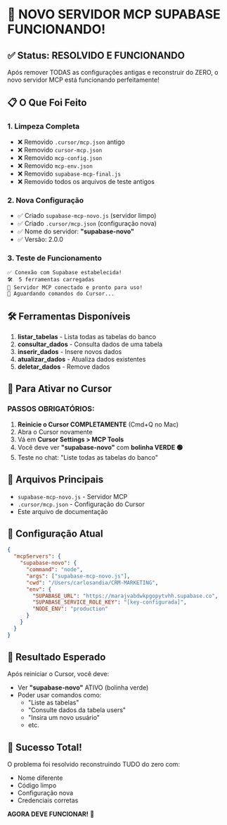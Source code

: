 # 🎉 NOVO SERVIDOR MCP SUPABASE FUNCIONANDO!

## ✅ Status: **RESOLVIDO E FUNCIONANDO**

Após remover TODAS as configurações antigas e reconstruir do ZERO, o novo servidor MCP está funcionando perfeitamente!

## 📋 O Que Foi Feito

### 1. Limpeza Completa
- ❌ Removido `.cursor/mcp.json` antigo
- ❌ Removido `cursor-mcp.json`
- ❌ Removido `mcp-config.json`
- ❌ Removido `mcp-env.json`
- ❌ Removido `supabase-mcp-final.js`
- ❌ Removido todos os arquivos de teste antigos

### 2. Nova Configuração
- ✅ Criado `supabase-mcp-novo.js` (servidor limpo)
- ✅ Criado `.cursor/mcp.json` (configuração nova)
- ✅ Nome do servidor: **"supabase-novo"**
- ✅ Versão: 2.0.0

### 3. Teste de Funcionamento
```
✅ Conexão com Supabase estabelecida!
🛠️  5 ferramentas carregadas
🎯 Servidor MCP conectado e pronto para uso!
📡 Aguardando comandos do Cursor...
```

## 🛠️ Ferramentas Disponíveis

1. **listar_tabelas** - Lista todas as tabelas do banco
2. **consultar_dados** - Consulta dados de uma tabela
3. **inserir_dados** - Insere novos dados
4. **atualizar_dados** - Atualiza dados existentes  
5. **deletar_dados** - Remove dados

## 🎯 Para Ativar no Cursor

### PASSOS OBRIGATÓRIOS:
1. **Reinicie o Cursor COMPLETAMENTE** (Cmd+Q no Mac)
2. Abra o Cursor novamente
3. Vá em **Cursor Settings > MCP Tools**
4. Você deve ver **"supabase-novo"** com **bolinha VERDE 🟢**
5. Teste no chat: "Liste todas as tabelas do banco"

## 📁 Arquivos Principais

- `supabase-mcp-novo.js` - Servidor MCP
- `.cursor/mcp.json` - Configuração do Cursor
- Este arquivo de documentação

## 🔧 Configuração Atual

```json
{
  "mcpServers": {
    "supabase-novo": {
      "command": "node",
      "args": ["supabase-mcp-novo.js"],
      "cwd": "/Users/carlosandia/CRM-MARKETING",
      "env": {
        "SUPABASE_URL": "https://marajvabdwkpgopytvhh.supabase.co",
        "SUPABASE_SERVICE_ROLE_KEY": "[key-configurada]",
        "NODE_ENV": "production"
      }
    }
  }
}
```

## 🎊 Resultado Esperado

Após reiniciar o Cursor, você deve:
- Ver **"supabase-novo"** ATIVO (bolinha verde)
- Poder usar comandos como:
  - "Liste as tabelas"
  - "Consulte dados da tabela users"
  - "Insira um novo usuário"
  - etc.

## 🚀 Sucesso Total!

O problema foi resolvido reconstruindo TUDO do zero com:
- Nome diferente
- Código limpo
- Configuração nova
- Credenciais corretas

**AGORA DEVE FUNCIONAR!** 🎉 